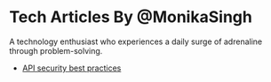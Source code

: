 # Tech Articles By @MonikaSingh



A technology enthusiast who experiences a daily surge of adrenaline through problem-solving.

- [API security best practices](http://scottjehl.github.com/API-security-best-practices.html]/)
